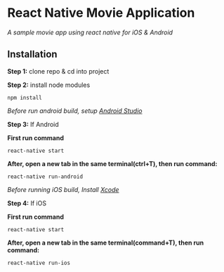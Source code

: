 # React Native Movie Application

*A sample movie app using react native for iOS & Android*

## Installation

**Step 1:** clone repo & cd into project

**Step 2:** install node modules

```
npm install
```

*Before run android build, setup [Android Studio](https://facebook.github.io/react-native/docs/android-setup.html)*

**Step 3:** If Android

**First run command**
```
react-native start
```
**After, open a new tab in the same terminal(ctrl+T), then run command:**
```
react-native run-android
```

*Before running iOS build, Install [Xcode](https://developer.apple.com/xcode/download/)*

**Step 4:** If iOS

**First run command**
```
react-native start
```
**After, open a new tab in the same terminal(command+T), then run command:**

```
react-native run-ios
```
